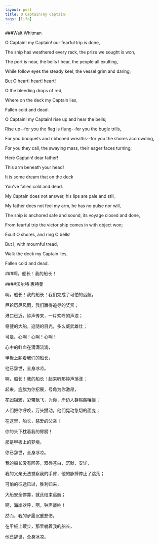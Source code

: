 ```yaml
---
layout: post
title: O Captain!my Captain! 
tags: [life]
---
```

###Walt Whitman

O Captain! my Captain! our fearful trip is done,

The ship has weathered every rack, the prize we sought is won,

The port is near, the bells I hear, the people all exulting,

While follow eyes the steady keel, the vessel grim and daring;

But O heart! heart! heart!

O the bleeding drops of red,

Where on the deck my Captain lies,

Fallen cold and dead.


O Captain! my Captain! rise up and hear the bells;

Rise up--for you the flag is flung--for you the bugle trills,

For you bouquets and ribboned wreaths--for you the shores accrowding,

For you they call, the swaying mass, their eager faces turning;

Here Captain! dear father!

This arm beneath your head!

It is some dream that on the deck

You've fallen cold and dead.


My Captain does not answer, his lips are pale and still,

My father does not feel my arm, he has no pulse nor will,

The ship is anchored safe and sound, its voyage closed and done,

From fearful trip the victor ship comes in with object won;

Exult O shores, and ring O bells!

But I, with mournful tread,

Walk the deck my Captain lies,

Fallen cold and dead.

###啊，船长！我的船长！

####沃尔特·惠特曼

啊，船长！我的船长！我们完成了可怕的远航，

巨轮历尽风雨，我们赢得追寻的奖赏；

港口已近，钟声传来，一片欢呼的声浪；

稳健的大船，追随的目光，多么威武雄壮；

可是，心啊！心啊！心啊！

心中的鲜血在滴滴流淌，

甲板上躺着我们的船长，

他已辞世，全身冰凉。


啊，船长！我的船长！起来听那钟声荡漾；

起来，旌旗为你招展，号角为你激昂，

花团锦簇，彩带飘飞，为你，岸边人群熙熙嚷攘；

人们把你呼唤，万头攒动，他们晃动急切的面庞；

在这里，船长，慈爱的父亲！

你的头下枕着我的臂膀！

那是甲板上的梦境，

你已辞世，全身冰凉。


我的船长没有回答，双唇苍白，沉默、安详，

我的父亲无法觉察我的手臂，他的脉搏停止了跳荡；

可怕的征途已过，胜利归来，

大船安全停靠，就此结束远航；

啊，海岸欢呼，啊，钟声敲响！

然而，我的步履沉重悲伤，

在甲板上踱步，那里躺着我的船长，

他已辞世，全身冰凉。 
